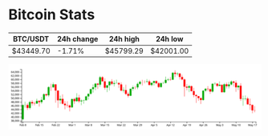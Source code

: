 # Bitcoin Stats

BTC/USDT|24h change|24h high|24h low|
|---|---|---|---|
|$43449.70|-1.71%|$45799.29|$42001.00|

<img src="./chart.svg">
